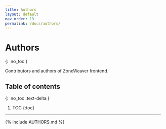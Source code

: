 ```yaml
---
title: Authors
layout: default
nav_order: 13
permalink: /docs/authors/
---
```


# Authors
{: .no_toc }

Contributors and authors of ZoneWeaver frontend.

## Table of contents
{: .no_toc .text-delta }

1. TOC
{:toc}

---

{% include AUTHORS.md %}
